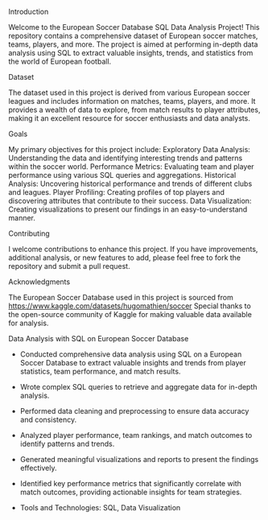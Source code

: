Introduction

Welcome to the European Soccer Database SQL Data Analysis Project! 
This repository contains a comprehensive dataset of European soccer matches, teams, players, and more. 
The project is aimed at performing in-depth data analysis using SQL to extract valuable insights, trends, 
and statistics from the world of European football.

Dataset

The dataset used in this project is derived from various European soccer leagues and includes information on 
matches, teams, players, and more. It provides a wealth of data to explore, from match results to player attributes,
making it an excellent resource for soccer enthusiasts and data analysts.

Goals

My primary objectives for this project include:
Exploratory Data Analysis: Understanding the data and identifying interesting trends and patterns within the soccer world.
Performance Metrics: Evaluating team and player performance using various SQL queries and aggregations.
Historical Analysis: Uncovering historical performance and trends of different clubs and leagues.
Player Profiling: Creating profiles of top players and discovering attributes that contribute to their success.
Data Visualization: Creating visualizations to present our findings in an easy-to-understand manner.

Contributing

I welcome contributions to enhance this project. If you have improvements, additional analysis, or new features to add,
please feel free to fork the repository and submit a pull request.

Acknowledgments

The European Soccer Database used in this project is sourced from https://www.kaggle.com/datasets/hugomathien/soccer
Special thanks to the open-source community of Kaggle for making valuable data available for analysis.

Data Analysis with SQL on European Soccer Database

- Conducted comprehensive data analysis using SQL on a European Soccer Database to extract valuable insights and
 trends from player statistics, team performance, and match results.

- Wrote complex SQL queries to retrieve and aggregate data for in-depth analysis.

- Performed data cleaning and preprocessing to ensure data accuracy and consistency.

- Analyzed player performance, team rankings, and match outcomes to identify patterns and trends.

- Generated meaningful visualizations and reports to present the findings effectively.

- Identified key performance metrics that significantly correlate with match outcomes, providing actionable insights for team strategies.

- Tools and Technologies: SQL, Data Visualization
